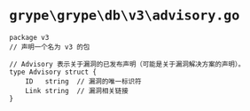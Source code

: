# `grype\grype\db\v3\advisory.go`

```
package v3
// 声明一个名为 v3 的包

// Advisory 表示关于漏洞的已发布声明（可能是关于漏洞解决方案的声明）。
type Advisory struct {
    ID   string  // 漏洞的唯一标识符
    Link string  // 漏洞相关链接
}
```